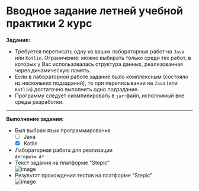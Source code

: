 # Вводное задание летней учебной практики 2 курс
**Задание:**<br>
- Требуется переписать одну из ваших лабораторных работ на `Java` или `Kotlin`. Ограничение: можно выбирать только среди тех работ, в которых у Вас использовалась структура данных, реализованная через динамическую память.<br>
- Если в лабораторной работе задание было комплексным (состояло из нескольких подзаданий), то при переписывании на `Java` (или `Kotlin`) достаточно выполнить одно подзадание.<br>
- Программу следует скомпилировать в `jar`-файл, исполнимый вне среды разработки.
---
**Выполнение задания:**<br>
- Был выбран язык программирования<br>
  - [ ] Java
  - [x] Kotlin
- Лабораторная работа для реализации<br>
  `Алгоритм A*`
- Текст задания на платформе "Stepic"<br>
  ![image](https://github.com/LeraChernyakova/SummerPractice_opentask/assets/90705580/7c256319-4f46-49fb-82c6-575e4beae8c1)
- Результат прохождения тестов на платформе "Stepic"<br>
  ![image](https://github.com/LeraChernyakova/SummerPractice_opentask/assets/90705580/47162714-2d3b-435b-aad3-c39682380af6)

